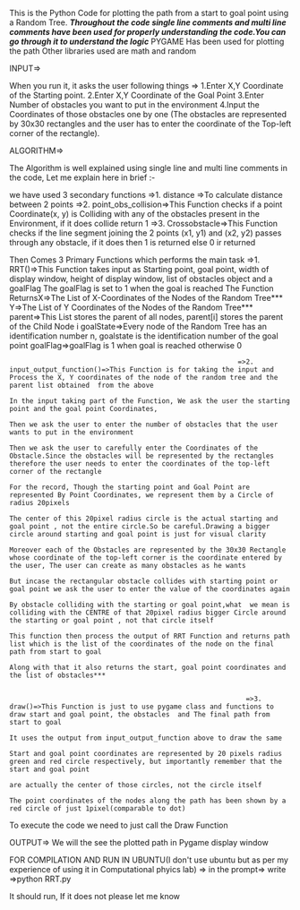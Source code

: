 
This is the Python  Code for plotting the path from a start to goal point using a Random Tree. 
***Throughout the code single line comments and multi line comments have been used for properly understanding the code.You can go through it to understand the logic***
PYGAME Has been used for plotting the path
Other libraries used are math and random

INPUT=>

When you run it,  it asks the user following things =>
1.Enter X,Y Coordinate of the Starting point.
2.Enter X,Y Coordinate of the Goal Point
3.Enter Number of obstacles you want to put in the environment
4.Input the Coordinates of those obstacles one by one (The obstacles are represented by 30x30 rectangles and the user has to enter the coordinate of the Top-left corner of the rectangle).

ALGORITHM=>


The Algorithm is well explained using single line and multi line comments in the code, 
Let me explain here in brief :-

we have used 3 secondary functions =>1. distance =>To calculate distance between 2 points
                                   =>2. point_obs_collision=>This Function checks if a point Coordinate(x, y) is Colliding with any of the obstacles present in the Environment, if it does collide return 1
                                   =>3. Crossobstacle=>This Function checks if the line segment joining the 2 points (x1, y1) and (x2, y2) passes through any obstacle, if it does then 1 is returned else 0 ir returned
                                   
Then Comes 3 Primary Functions which performs the main task 
                                                           =>1. RRT()=>This Function takes input as Starting point, goal point, width of display window, height of display window, list of obstacles object and a goalFlag
                                                                    The goalFlag is set to 1 when the goal is reached
                                                                    The Function ReturnsX=>The List of X-Coordinates of the Nodes of the Random Tree***
                                                                                        Y=>The List of Y Coordinates of the Nodes of the Random Tree***
                                                                                        parent=>This List stores the parent of all nodes, parent[i] stores the parent of  the Child Node i
                                                                                        goalState=>Every node of the Random Tree has an identification number n, goalstate is the identification number of the goal point
                                                                                        goalFlag=>goalFlag is  1 when goal is reached otherwise 0

                                                                                        
                                                             =>2. input_output_function()=>This Function is for taking the input and Process the X, Y coordinates of the node of the random tree and the parent list obtained  from the above 
                                                                                        In the input taking part of the Function, We ask the user the starting point and the goal point Coordinates, 
                                                                                        Then we ask the user to enter the number of obstacles that the user wants to put in the environment
                                                                                        Then we ask the user to carefully enter the Coordinates of the Obstacle.Since the obstacles will be represented by the rectangles therefore the user needs to enter the coordinates of the top-left corner of the rectangle
                                                                                        For the record, Though the starting point and Goal Point are represented By Point Coordinates, we represent them by a Circle of radius 20pixels
                                                                                        The center of this 20pixel radius circle is the actual starting and goal point , not the entire circle.So be careful.Drawing a bigger circle around starting and goal point is just for visual clarity
                                                                                        Moreover each of the Obstacles are represented by the 30x30 Rectangle whose coordinate of the top-left corner is the coordinate entered by the user, The user can create as many obstacles as he wants
                                                                                        But incase the rectangular obstacle collides with starting point or goal point we ask the user to enter the value of the coordinates again
                                                                                        By obstacle colliding with the starting or goal point,what  we mean is  colliding with the CENTRE of that 20pixel radius bigger Circle around the starting or goal point , not that circle itself
                                                                                        This function then process the output of RRT Function and returns path list which is the list of the coordinates of the node on the final  path from start to goal
                                                                                        Along with that it also returns the start, goal point coordinates and the list of obstacles***


                                                               =>3. draw()=>This Function is just to use pygame class and functions to draw start and goal point, the obstacles  and The final path from start to goal
                                                                         It uses the output from input_output_function above to draw the same 
                                                                         Start and goal point coordinates are represented by 20 pixels radius green and red circle respectively, but importantly remember that the start and goal point
                                                                         are actually the center of those circles, not the circle itself
                                                                         The point coordinates of the nodes along the path has been shown by a red circle of just 1pixel(comparable to dot)

To execute the code we need to just call the Draw Function 

OUTPUT=> We will the see the plotted path in Pygame display window 

FOR COMPILATION AND RUN IN UBUNTU(I don't use ubuntu but as per my experience of using it in Computational phyics lab) =>
in the prompt=> 
write =>python RRT.py


It should run, If it does not please let me know 




    

                                                                                        
                                                                                        




                        
                      


  
